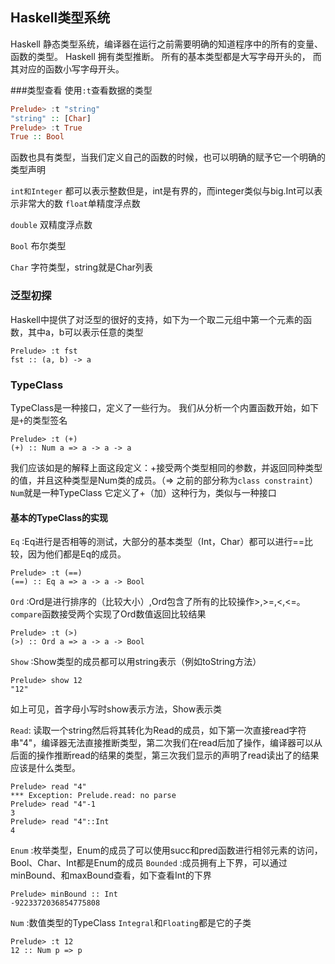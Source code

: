 ## Haskell类型系统
Haskell  静态类型系统，编译器在运行之前需要明确的知道程序中的所有的变量、函数的类型。
Haskell 拥有类型推断。
所有的基本类型都是大写字母开头的，
而其对应的函数小写字母开头。

###类型查看
使用`:t`查看数据的类型
``` Haskell
Prelude> :t "string"
"string" :: [Char]
Prelude> :t True
True :: Bool
```
函数也具有类型，当我们定义自己的函数的时候，也可以明确的赋予它一个明确的类型声明

`int和Integer`  都可以表示整数但是，int是有界的，而integer类似与big.Int可以表示非常大的数
`float`单精度浮点数

`double` 双精度浮点数

`Bool` 布尔类型

`Char` 字符类型，string就是Char列表

### 泛型初探
Haskell中提供了对泛型的很好的支持，如下为一个取二元组中第一个元素的函数，其中a，b可以表示任意的类型
```
Prelude> :t fst
fst :: (a, b) -> a
```
### TypeClass
TypeClass是一种接口，定义了一些行为。
我们从分析一个内置函数开始，如下是`+`的类型签名
```
Prelude> :t (+)
(+) :: Num a => a -> a -> a
```
我们应该如是的解释上面这段定义：+接受两个类型相同的参数，并返回同种类型的值，并且这种类型是Num类的成员。（=> 之前的部分称为`class constraint`） `Num`就是一种TypeClass 它定义了+（加）这种行为，类似与一种接口
#### 基本的TypeClass的实现
`Eq` :Eq进行是否相等的测试，大部分的基本类型（Int，Char）都可以进行==比较，因为他们都是Eq的成员。
```
Prelude> :t (==)
(==) :: Eq a => a -> a -> Bool
```
`Ord` :Ord是进行排序的（比较大小）,Ord包含了所有的比较操作>,>=,<,<=。 `compare`函数接受两个实现了Ord数值返回比较结果
```
Prelude> :t (>)
(>) :: Ord a => a -> a -> Bool
```

`Show` :Show类型的成员都可以用string表示（例如toString方法）
```
Prelude> show 12
"12"
```
如上可见，首字母小写时show表示方法，Show表示类

`Read`: 读取一个string然后将其转化为Read的成员，如下第一次直接read字符串"4"，编译器无法直接推断类型，第二次我们在read后加了操作，编译器可以从后面的操作推断read的结果的类型，第三次我们显示的声明了read读出了的结果应该是什么类型。
```
Prelude> read "4"
*** Exception: Prelude.read: no parse
Prelude> read "4"-1
3
Prelude> read "4"::Int
4
```
`Enum` :枚举类型，Enum的成员了可以使用succ和pred函数进行相邻元素的访问，Bool、Char、Int都是Enum的成员
`Bounded` :成员拥有上下界，可以通过minBound、和maxBound查看，如下查看Int的下界
```
Prelude> minBound :: Int
-9223372036854775808
```
`Num` :数值类型的TypeClass `Integral`和`Floating`都是它的子类
```
Prelude> :t 12
12 :: Num p => p
```
